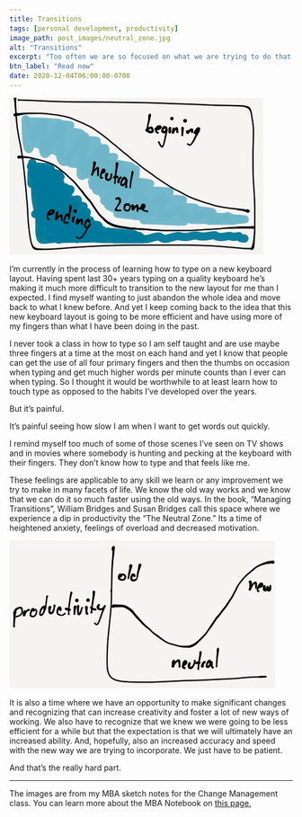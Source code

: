 ```yaml
---
title: Transitions
tags: [personal development, productivity]
image_path: post_images/neutral_zone.jpg
alt: "Transitions"
excerpt: "Too often we are so focused on what we are trying to do that we forget about enjoying the journey."
btn_label: "Read now"
date: 2020-12-04T06:00:00-0700
---
```

![neutral_zone][image]

I’m currently in the process of learning how to type on a new keyboard layout. Having spent last 30+ years typing on a quality keyboard he’s making it much more difficult to transition to the new layout for me than I expected. I find myself wanting to just abandon the whole idea and move back to what I knew before. And yet I keep coming back to the idea that this new keyboard layout is going to be more efficient and have using more of my fingers than what I have been doing in the past.

I never took a class in how to type so I am self taught and are use maybe three fingers at a time at the most on each hand and yet I know that people can get the use of all four primary fingers and then the thumbs on occasion when typing and get much higher words per minute counts than I ever can when typing. So I thought it would be worthwhile to at least learn how to touch type as opposed to the habits  I’ve developed over the years. 

But it’s painful. 

It’s painful seeing how slow I am when I want to get words out quickly.

I remind myself too much of some of those scenes I’ve seen on TV shows and in movies where somebody is hunting and pecking at the keyboard with their fingers. They don’t know how to type and that feels like me.

These feelings are applicable to any skill we learn or any improvement we try to make in many facets of life. We know the old way works and we know that we can do it so much faster using the old ways. In the book, “Managing Transitions”, William Bridges and Susan Bridges call this space where we experience a dip in productivity the “The Neutral Zone.” Its a time of heightened anxiety, feelings of overload and decreased motivation.

![The Productivity Curve][curve]

It is also a time where we have an opportunity to make significant changes and recognizing that can increase creativity and foster a lot of new ways of working. We also have to recognize that we knew we were going to be less efficient for a while but that the expectation is that we will ultimately have an increased ability. And, hopefully, also an increased accuracy and speed with the new way we are trying to incorporate. We just have to be patient. 

And that’s the really hard part.

---
The images are from my MBA sketch notes for the Change Management class. You can learn more about the MBA Notebook on [this page.][sketchnotes]

[image]: /images/post_images/neutral_zone.jpg
[curve]: /images/post_images/curve.jpg
[sketchnotes]: /mba_notebook/

